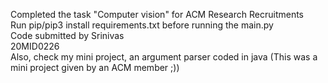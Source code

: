 Completed the task "Computer vision" for ACM Research Recruitments
<br>
Run pip/pip3 install requirements.txt before running the main.py
<br>
Code submitted by Srinivas
<br>
20MID0226
<br>
Also, check my mini project, an argument parser coded in java (This was a mini project given by an ACM member ;))
